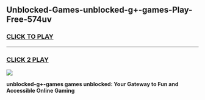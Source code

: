 
## Unblocked-Games-unblocked-g+-games-Play-Free-574uv
<h3>
<a href="https://premium76.site?title=unblocked-g+-games&ref=18A">CLICK TO PLAY</a></h3>
<hr>

<h3>
<a href="https://premium76.site?title=unblocked-g+-games&ref=18A">CLICK 2 PLAY</a>
  
</h3>

<a href="https://premium76.site?title=unblocked-g+-games&ref=18A"><img src="https://clearcache.store/games.png"></a>


**unblocked-g+-games games unblocked: Your Gateway to Fun and Accessible Online Gaming**
